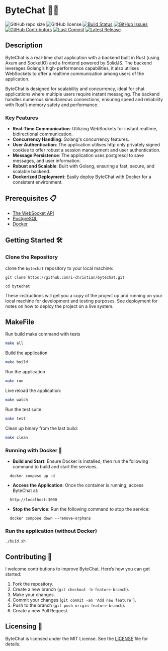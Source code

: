 # ByteChat 🚀💬

![GitHub repo size](https://img.shields.io/github/repo-size/i-christian/bytechat?style=flat-square)
![GitHub license](https://img.shields.io/github/license/i-christian/bytechat?style=flat-square)
[![Build Status](https://github.com/i-christian/bytechat/actions/workflows/tests.yml/badge.svg)](https://github.com/i-christian/bytechat/actions/workflows/tests.yml)
[![GitHub Issues](https://img.shields.io/github/issues/i-christian/bytechat)](https://github.com/i-christian/bytechat/issues)
[![GitHub Contributors](https://img.shields.io/github/contributors/i-christian/bytechat)](https://github.com/i-christian/bytechat/graphs/contributors)
[![Last Commit](https://img.shields.io/github/last-commit/i-christian/bytechat)](https://github.com/i-christian/bytechat/commits/main)
[![Latest Release](https://img.shields.io/github/v/release/i-christian/bytechat?include_prereleases)](https://github.com/i-christian/bytechat/releases)


## Description
ByteChat is a real-time chat application with a backend built in Rust (using Axum and SocketIO) and a frontend powered by SolidJS. The backend leverages Golang’s high-performance capabilities, it also utilises WebSockets to offer a realtime communication among users of the application.

ByteChat is designed for scalability and concurrency, ideal for chat applications where multiple users require instant messaging. The backend handles numerous simultaneous connections, ensuring speed and reliability with Rust’s memory safety and performance.

### Key Features
- **Real-Time Communication**: Utilizing WebSockets for instant realtime, bidirectional communication.
- **Concurrency Handling**: Golang's concurrency features.
- **User Authentication**: The application utilises http only privately signed cookies to offer robust a session management and user authentication.
- **Message Persistence**: The application uses postgresql to save messages, and user information.
- **Robust and Scalable**: Built with Golang, ensuring a fast, secure, and scalable backend.
- **Dockerized Deployment**: Easily deploy ByteChat with Docker for a consistent environment.

## Prerequisites 📋
- [The WebSocket API](https://developer.mozilla.org/en-US/docs/Web/API/WebSockets_API)
- [PostgreSQL](https://www.postgresql.org/)
- [Docker](https://www.docker.com/)

## Getting Started 🛠️

### Clone the Repository
clone the `bytechat` repository to your local machine:
```
git clone https://github.com/i-christian/bytechat.git

cd bytechat
```

These instructions will get you a copy of the project up and running on your local machine for development and testing purposes. See deployment for notes on how to deploy the project on a live system.

## MakeFile

Run build make command with tests
```bash
make all
```

Build the application
```bash
make build
```

Run the application
```bash
make run
```

Live reload the application:
```bash
make watch
```

Run the test suite:
```bash
make test
```

Clean up binary from the last build:
```bash
make clean
```

### Running with Docker 🐳
- **Build and Start**: Ensure Docker is installed, then run the following command to build and start the services.
```
  docker compose up -d
```

- **Access the Application**: Once the container is running, access ByteChat at:
```
  http://localhost:3000
```
- **Stop the Service**: Run the following command to stop the service:
```
  docker compose down --remove-orphans
```

### Run the application (without Docker)
```
./buid.sh
```

## Contributing 🤝

I welcome contributions to improve ByteChat. Here’s how you can get started:

1. Fork the repository.
2. Create a new branch (`git checkout -b feature-branch`).
3. Make your changes.
4. Commit your changes (`git commit -am 'Add new feature'`).
5. Push to the branch (`git push origin feature-branch`).
6. Create a new Pull Request.

## Licensing 📄
ByteChat is licensed under the MIT License. See the [LICENSE](LICENSE) file for details.
